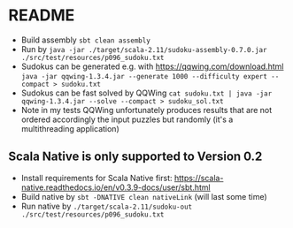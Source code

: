 # README

* Build assembly `sbt clean assembly`
* Run by `java -jar ./target/scala-2.11/sudoku-assembly-0.7.0.jar ./src/test/resources/p096_sudoku.txt`
* Sudokus can be generated e.g. with <https://qqwing.com/download.html> `java -jar qqwing-1.3.4.jar --generate 1000 --difficulty expert --compact > sudoku.txt`
* Sudokus can be fast solved by QQWing `cat sudoku.txt | java -jar qqwing-1.3.4.jar --solve --compact > sudoku_sol.txt`
* Note in my tests QQWing unfortunately produces results that are not ordered accordingly the input puzzles but randomly (it's a multithreading application)

## Scala Native is only supported to Version 0.2
* Install requirements for Scala Native first: <https://scala-native.readthedocs.io/en/v0.3.9-docs/user/sbt.html>
* Build native by `sbt -DNATIVE clean nativeLink`  (will last some time)
* Run native by `./target/scala-2.11/sudoku-out ./src/test/resources/p096_sudoku.txt`
